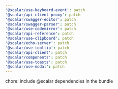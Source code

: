 ```yaml
---
'@scalar/use-keyboard-event': patch
'@scalar/api-client-proxy': patch
'@scalar/swagger-editor': patch
'@scalar/swagger-parser': patch
'@scalar/use-codemirror': patch
'@scalar/api-reference': patch
'@scalar/use-clipboard': patch
'@scalar/echo-server': patch
'@scalar/use-tooltip': patch
'@scalar/api-client': patch
'@scalar/components': patch
'@scalar/use-toasts': patch
'@scalar/use-modal': patch
---
```


chore: include @scalar dependencies in the bundle
